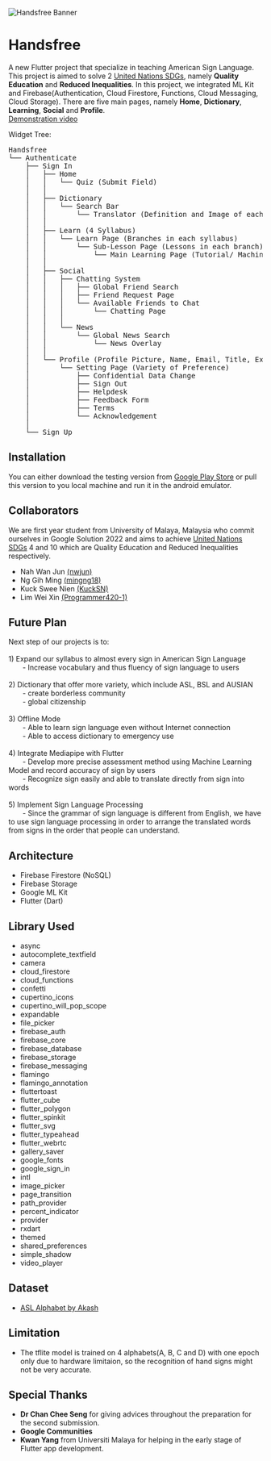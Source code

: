 ![Handsfree Banner](https://github.com/quartet02/handsfree/blob/master/assets/image/banner.png)
# Handsfree 
A new Flutter project that specialize in teaching American Sign Language. This project is aimed to solve 2 [United Nations SDGs](https://developers.google.com/community/gdsc-solution-challenge/UN-goals), namely **Quality Education** and **Reduced Inequalities**. 
In this project, we integrated ML Kit and Firebase(Authentication, Cloud Firestore, Functions, Cloud Messaging, Cloud Storage). There are five main pages, namely **Home**, **Dictionary**, **Learning**, **Social** and **Profile**.  
 [Demonstration video](https://youtu.be/HPf20P4IBVU)

Widget Tree:
<pre>
Handsfree
└── Authenticate
    ├── Sign In
    │   ├── Home
    │   │   └── Quiz (Submit Field)
    │   │   
    │   ├── Dictionary
    │   │   └── Search Bar 
    │   │       └── Translator (Definition and Image of each Sign)
    │   │
    │   ├── Learn (4 Syllabus)
    │   │   └── Learn Page (Branches in each syllabus)
    │   │       └── Sub-Lesson Page (Lessons in each branch)
    │   │           └── Main Learning Page (Tutorial/ Machine Learning Model Assessed Question)
    │   │
    │   ├── Social
    │   │   ├── Chatting System
    │   │   │   ├── Global Friend Search
    │   │   │   ├── Friend Request Page
    │   │   │   └── Available Friends to Chat
    │   │   │       └── Chatting Page
    │   │   │
    │   │   └── News
    │   │       └── Global News Search
    │   │           └── News Overlay
    │   │
    │   └── Profile (Profile Picture, Name, Email, Title, Experience Bar, Level, Leaderboard)
    │       └── Setting Page (Variety of Preference)
    │           ├── Confidential Data Change
    │           ├── Sign Out
    │           ├── Helpdesk
    │           ├── Feedback Form
    │           ├── Terms
    │           └── Acknowledgement 
    │
    └── Sign Up
</pre> 

## Installation
You can either download the testing version from [Google Play Store](https://play.google.com/store/apps/details?id=com.umquartet02.handsfree) or pull this version to you local machine and run it in the android emulator.

## Collaborators
We are first year student from University of Malaya, Malaysia who commit ourselves in Google Solution 2022 and aims to achieve [United Nations SDGs](https://developers.google.com/community/gdsc-solution-challenge/UN-goals) 4 and 10 which are Quality Education and Reduced Inequalities respectively. 

- Nah Wan Jun [(nwjun)](https://github.com/nwjun)
- Ng Gih Ming [(mingng18)](https://github.com/mingng18)
- Kuck Swee Nien [(KuckSN)](https://github.com/KuckSN)
- Lim Wei Xin [(Programmer420-1)](https://github.com/Programmer420-1)

## Future Plan
Next step of our projects is to: <br />
<br />
    1) Expand our syllabus to almost every sign in American Sign Language <br />
&emsp;&emsp;- Increase vocabulary and thus fluency of sign language to users <br />
<br />
    2) Dictionary that offer more variety, which include ASL, BSL and AUSIAN <br />
&emsp;&emsp;- create borderless community <br />
&emsp;&emsp;- global citizenship <br />
<br />
    3) Offline Mode <br />
&emsp;&emsp;- Able to learn sign language even without Internet connection <br />
&emsp;&emsp;- Able to access dictionary to emergency use <br />
<br />
    4) Integrate Mediapipe with Flutter <br />
&emsp;&emsp;- Develop more precise assessment method using Machine Learning Model and record accuracy of sign by users <br />
&emsp;&emsp;- Recognize sign easily and able to translate directly from sign into words <br />
<br />
    5) Implement Sign Language Processing <br />
&emsp;&emsp;- Since the grammar of sign language is different from English, we have to use sign language processing in order to arrange the translated words from signs in the order that people can understand. <br />

## Architecture
- Firebase Firestore (NoSQL)
- Firebase Storage
- Google ML Kit
- Flutter (Dart)

## Library Used
- async
- autocomplete_textfield
- camera
- cloud_firestore
- cloud_functions
- confetti
- cupertino_icons
- cupertino_will_pop_scope
- expandable
- file_picker
- firebase_auth
- firebase_core
- firebase_database
- firebase_storage
- firebase_messaging
- flamingo
- flamingo_annotation
- fluttertoast 
- flutter_cube
- flutter_polygon
- flutter_spinkit
- flutter_svg
- flutter_typeahead
- flutter_webrtc
- gallery_saver
- google_fonts
- google_sign_in
- intl
- image_picker
- page_transition
- path_provider
- percent_indicator
- provider
- rxdart
- themed
- shared_preferences
- simple_shadow
- video_player

## Dataset
- [ASL Alphabet by Akash](https://www.kaggle.com/datasets/grassknoted/asl-alphabet)

## Limitation
- The tflite model is trained on 4 alphabets(A, B, C and D) with one epoch only due to hardware limitaion, so the recognition of hand signs might not be very accurate.

## Special Thanks
- **Dr Chan Chee Seng** for giving advices throughout the preparation for the second submission.
- **Google Communities**
- **Kwan Yang** from Universiti Malaya for helping in the early stage of Flutter app development.
